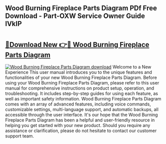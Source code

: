 ## Wood Burning Fireplace Parts Diagram PDf Free Download - Part-OXW Service Owner Guide lVkIP

# <h2><a href="http://dfiyam0.blite.top/?on=Wood+Burning+Fireplace+Parts+Diagram">🔗Download New 👉🔴 Wood Burning Fireplace Parts Diagram</a></h2>

[![Wood Burning Fireplace Parts Diagram download](https://i.imgur.com/lujVjoI.png)](http://dfiyam0.blite.top/?on=Wood+Burning+Fireplace+Parts+Diagram)
Welcome to a New Experience This user manual introduces you to the unique features and functionalities of your new Wood Burning Fireplace Parts Diagram. Before using your Wood Burning Fireplace Parts Diagram, please refer to this user manual for comprehensive instructions on product setup, operation, and troubleshooting. It includes step-by-step guides for using each feature, as well as important safety information. Wood Burning Fireplace Parts Diagram comes with an array of advanced features, including voice commands, customizable settings, multi-language support, and automatic backups, all accessible through the user interface. It's our hope that the Wood Burning Fireplace Parts Diagram has been a helpful and user-friendly resource in helping you get started with your new product. Should you require any assistance or clarification, please do not hesitate to contact our customer support team.
